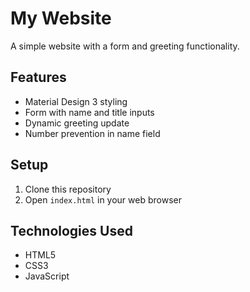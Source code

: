 # My Website

A simple website with a form and greeting functionality.

## Features
- Material Design 3 styling
- Form with name and title inputs
- Dynamic greeting update
- Number prevention in name field

## Setup
1. Clone this repository
2. Open `index.html` in your web browser

## Technologies Used
- HTML5
- CSS3
- JavaScript 